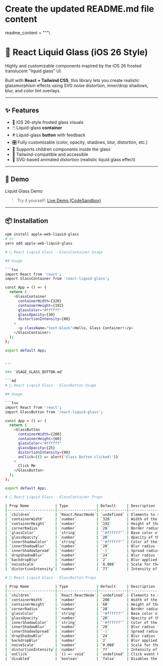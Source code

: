 # Create the updated README.md file content
readme_content = """\
# 🧊 React Liquid Glass (iOS 26 Style)

Highly and customizable components inspired by the iOS 26 frosted translucent "liquid glass" UI.

Built with **React + Tailwind CSS**, this library lets you create realistic glassmorphism effects using SVG noise distortion, inner/drop shadows, blur, and color tint overlays.

---

## ✨ Features

- 📱 iOS 26-style frosted glass visuals
- 🖱️ Liquid-glass **container**
- 🖲️ Liquid-glass **button** with feedback
- 🎛️ Fully customizable (color, opacity, shadows, blur, distortion, etc.)
- 🧩 Supports children components inside the glass
- 🎨 Tailwind-compatible and accessible
- 🧪 SVG-based animated distortion (realistic liquid glass effect)

---

## 🚀 Demo

Liquid Glass Demo

> Try it yourself: [Live Demo (CodeSandbox)](http://albedim.github.io/apple-web-liquid-glass-demo)

---

## 📦 Installation

```bash
npm install apple-web-liquid-glass
# or
yarn add apple-web-liquid-glass

# 🧊 React Liquid Glass - GlassContainer Usage

## Usage

```tsx
import React from 'react';
import GlassContainer from 'react-liquid-glass';

const App = () => {
  return (
    <GlassContainer
      containerWidth={320}
      containerHeight={192}
      glassColor="#ffffff"
      glassOpacity={30}
      distortionIntensity={80}
    >
      <p className="text-black">Hello, Glass Container!</p>
    </GlassContainer>
  );
};

export default App;


---

### `USAGE_GLASS_BUTTON.md`

```md
# 🧊 React Liquid Glass - GlassButton Usage

## Usage

```tsx
import React from 'react';
import GlassButton from 'react-liquid-glass';

const App = () => {
  return (
    <GlassButton
      containerWidth={200}
      containerHeight={60}
      glassColor="#ffffff"
      glassOpacity={25}
      distortionIntensity={90}
      onClick={() => alert('Glass Button clicked!')}
    >
      Click Me
    </GlassButton>
  );
};

export default App;

# 🧊 React Liquid Glass - GlassContainer Props

| Prop Name            | Type             | Default     | Description                                                                 |
|----------------------|------------------|-------------|-----------------------------------------------------------------------------|
| `children`           | `React.ReactNode`| `undefined` | Elements to render inside the glass container                              |
| `containerWidth`     | `number`         | `320`       | Width of the container in pixels                                           |
| `containerHeight`    | `number`         | `192`       | Height of the container in pixels                                          |
| `cornerRadius`       | `number`         | `28`        | Border radius of the container                                             |
| `glassColor`         | `string`         | `"#ffffff"` | Base color of the glass effect                                             |
| `glassOpacity`       | `number`         | `20`        | Opacity of the glass color (0–100)                                         |
| `innerShadowColor`   | `string`         | `"#ffffff"` | Color of the inner shadow                                                  |
| `innerShadowBlur`    | `number`         | `20`        | Blur radius for the inner shadow                                           |
| `innerShadowSpread`  | `number`         | `-5`        | Spread radius for the inner shadow                                         |
| `dropShadowBlur`     | `number`         | `24`        | Blur radius for the outer drop shadow                                      |
| `backdropBlur`       | `number`         | `2`         | Blur applied to the background content                                     |
| `noiseScale`         | `number`         | `0.008`     | Scale for the noise used in the distortion effect                          |
| `distortionIntensity`| `number`         | `77`        | Intensity of the distortion (used in the displacement map filter)          |

# 🧊 React Liquid Glass - GlassButton Props

| Prop Name            | Type             | Default     | Description                                                                 |
|----------------------|------------------|-------------|-----------------------------------------------------------------------------|
| `children`           | `React.ReactNode`| `undefined` | Elements to render inside the glass button                                 |
| `containerWidth`     | `number`         | `200`       | Width of the button in pixels                                              |
| `containerHeight`    | `number`         | `60`        | Height of the button in pixels                                             |
| `cornerRadius`       | `number`         | `28`        | Border radius of the button                                                |
| `glassColor`         | `string`         | `"#ffffff"` | Base color of the glass effect                                             |
| `glassOpacity`       | `number`         | `20`        | Opacity of the glass color (0–100)                                         |
| `innerShadowColor`   | `string`         | `"#ffffff"` | Color of the inner shadow                                                  |
| `innerShadowBlur`    | `number`         | `20`        | Blur radius for the inner shadow                                           |
| `innerShadowSpread`  | `number`         | `-5`        | Spread radius for the inner shadow                                         |
| `dropShadowBlur`     | `number`         | `24`        | Blur radius for the outer drop shadow                                      |
| `backdropBlur`       | `number`         | `2`         | Blur applied to the background content                                     |
| `noiseScale`         | `number`         | `0.008`     | Scale for the noise used in the distortion effect                          |
| `distortionIntensity`| `number`         | `77`        | Intensity of the distortion (used in the displacement map filter)          |
| `onClick`            | `() => void`     | `undefined` | Click event handler                                                        |
| `disabled`           | `boolean`        | `false`     | Disables the button and disables pointer events                           |
